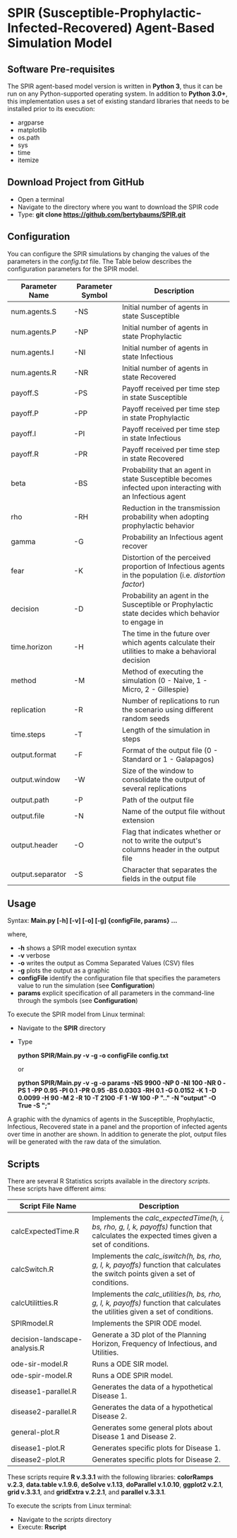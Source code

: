 # SPIR (Susceptible-Prophylactic-Infected-Recovered) Agent-Based Simulation Model

## Software Pre-requisites
The SPIR agent-based model version is written in **Python 3**, thus it can be run on any Python-supported operating system. In addition to **Python 3.0+**, this implementation uses a set of existing standard libraries that needs to be installed prior to its execution:
+ argparse
+ matplotlib
+ os.path
+ sys
+ time
+ itemize

## Download Project from GitHub
* Open a terminal
* Navigate to the directory where you want to download the SPIR code
* Type: **git clone https://github.com/bertybaums/SPIR.git**

## Configuration
You can configure the SPIR simulations by changing the values of the parameters in the _config.txt_ file. The Table below describes the configuration parameters for the SPIR model.

| Parameter Name   | Parameter Symbol | Description |
|------------------|------------------|-------------|
| num.agents.S     | -NS              | Initial number of agents in state Susceptible |
| num.agents.P     | -NP              | Initial number of agents in state Prophylactic |
| num.agents.I     | -NI              | Initial number of agents in state Infectious |
| num.agents.R     | -NR              | Initial number of agents in state Recovered |
| payoff.S         | -PS              | Payoff received per time step in state Susceptible |
| payoff.P         | -PP              | Payoff received per time step in state Prophylactic |
| payoff.I         | -PI              | Payoff received per time step in state Infectious |
| payoff.R         | -PR              | Payoff received per time step in state Recovered |
| beta             | -BS              | Probability that an agent in state Susceptible becomes infected upon interacting with an Infectious agent |
| rho              | -RH              | Reduction in the transmission probability when adopting prophylactic behavior |
| gamma            | -G               | Probability an Infectious agent recover |
| fear             | -K               | Distortion of the perceived proportion of Infectious agents in the population (i.e. _distortion factor_) |
| decision         | -D               | Probability an agent in the Susceptible or Prophylactic state decides which behavior to engage in |
| time.horizon     | -H               | The time in the future over which agents calculate their utilities to make a behavioral decision |
| method           | -M               | Method of executing the simulation (0 - Naive, 1 - Micro, 2 - Gillespie) |
| replication      | -R               | Number of replications to run the scenario using different random seeds |
| time.steps       | -T               | Length of the simulation in steps |
| output.format    | -F               | Format of the output file (0 - Standard or 1 - Galapagos) |
| output.window    | -W               | Size of the window to consolidate the output of several replications |
| output.path      | -P               | Path of the output file |
| output.file      | -N               | Name of the output file without extension |
| output.header    | -O               | Flag that indicates whether or not to write the output's columns header in the output file |
| output.separator | -S               | Character that separates the fields in the output file |

## Usage
Syntax: **Main.py [-h] [-v] [-o] [-g] \{configFile, params\} ...**

where,
+ **-h**			    shows a SPIR model execution syntax
+ **-v**			    verbose
+ **-o**			    writes the output as Comma Separated Values (CSV) files
+ **-g**			    plots the output as a graphic
+ **configFile**	identify the configuration file that specifies the parameters value to run the simulation (see **Configuration**)
+ **params**		  explicit specification of all parameters in the command-line through the symbols (see **Configuration**)

To execute the SPIR model from Linux terminal:
* Navigate to the **SPIR** directory
* Type
		
    **python SPIR/Main.py -v -g -o configFile config.txt**
		
    or
		
    **python SPIR/Main.py -v -g -o params -NS 9900 -NP 0 -NI 100 -NR 0 -PS 1 -PP 0.95 -PI 0.1 -PR 0.95 -BS 0.0303 -RH 0.1 -G 0.0152 -K 1 -D 0.0099 -H 90 -M 2 -R 10 -T 2100 -F 1 -W 100 -P ".." -N "output" -O True -S ";"**

A graphic with the dynamics of agents in the Susceptible, Prophylactic, Infectious, Recovered state in a panel and the proportion of infected agents over time in another are shown. In addition to generate the plot, output files will be generated with the raw data of the simulation.

## Scripts
There are several R Statistics scripts available in the directory _scripts_. These scripts have different aims:

| Script File Name              | Description |
|-------------------------------|-------------|
| calcExpectedTime.R            | Implements the _calc\_expectedTime(h, i, bs, rho, g, l, k, payoffs)_ function that calculates the expected times given a set of conditions. |
| calcSwitch.R                  | Implements the _calc\_iswitch(h, bs, rho, g, l, k, payoffs)_ function that calculates the switch points given a set of conditions. |
| calcUtilitties.R              | Implements the _calc\_utilities(h, bs, rho, g, l, k, payoffs)_ function that calculates the utilities given a set of conditions. |
| SPIRmodel.R                   | Implements the SPIR ODE model. |
| decision-landscape-analysis.R | Generate a 3D plot of the Planning Horizon, Frequency of Infectious, and Utilities. |
| ode-sir-model.R               | Runs a ODE SIR model. |
| ode-spir-model.R              | Runs a ODE SPIR model. |
| disease1-parallel.R           | Generates the data of a hypothetical Disease 1. |
| disease2-parallel.R           | Generates the data of a hypothetical Disease 2. |
| general-plot.R                | Generates some general plots about Disease 1 and Disease 2. |
| disease1-plot.R               | Generates specific plots for Disease 1. |
| disease2-plot.R               | Generates specific plots for Disease 2. |

These scripts require **R v.3.3.1** with the following libraries: **colorRamps v.2.3**, **data.table v.1.9.6**, **deSolve 
v.1.13**, **doParallel v.1.0.10**, **ggplot2 v.2.1**, **grid v.3.3.1**, and **gridExtra v.2.2.1**, and **parallel v.3.3.1**.

To execute the scripts from Linux terminal:
*  Navigate to the _scripts_ directory
* Execute: **Rscript <Script Filename> --no-save**, where **<Script Filename>** is the script filename.
